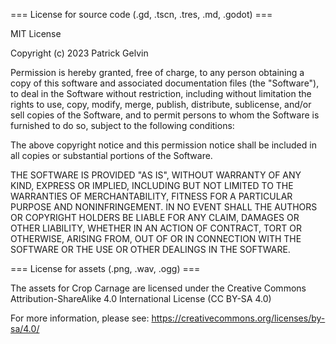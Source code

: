 === License for source code (.gd, .tscn, .tres, .md, .godot) ===

MIT License

Copyright (c) 2023 Patrick Gelvin

Permission is hereby granted, free of charge, to any person obtaining a copy
of this software and associated documentation files (the "Software"), to deal
in the Software without restriction, including without limitation the rights
to use, copy, modify, merge, publish, distribute, sublicense, and/or sell
copies of the Software, and to permit persons to whom the Software is
furnished to do so, subject to the following conditions:

The above copyright notice and this permission notice shall be included in all
copies or substantial portions of the Software.

THE SOFTWARE IS PROVIDED "AS IS", WITHOUT WARRANTY OF ANY KIND, EXPRESS OR
IMPLIED, INCLUDING BUT NOT LIMITED TO THE WARRANTIES OF MERCHANTABILITY,
FITNESS FOR A PARTICULAR PURPOSE AND NONINFRINGEMENT. IN NO EVENT SHALL THE
AUTHORS OR COPYRIGHT HOLDERS BE LIABLE FOR ANY CLAIM, DAMAGES OR OTHER
LIABILITY, WHETHER IN AN ACTION OF CONTRACT, TORT OR OTHERWISE, ARISING FROM,
OUT OF OR IN CONNECTION WITH THE SOFTWARE OR THE USE OR OTHER DEALINGS IN THE
SOFTWARE.


=== License for assets (.png, .wav, .ogg) ===

The assets for Crop Carnage are licensed under the
Creative Commons Attribution-ShareAlike 4.0 International License
(CC BY-SA 4.0)

For more information, please see:
https://creativecommons.org/licenses/by-sa/4.0/
